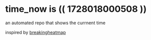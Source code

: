 # time_now is (( 1728018000508 ))

an automated repo that shows the currnent time

inspired by [breakingheatmap](https://github.com/breakingheatmap/breakingheatmap)